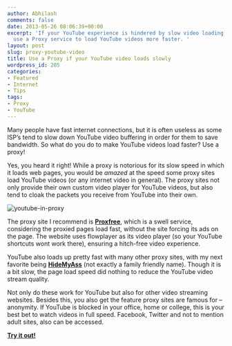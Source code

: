 ```yaml
---
author: Abhilash
comments: false
date: 2013-05-26 08:06:39+00:00
excerpt: 'If your YouTube experience is hindered by slow video loading, then you can
  use a Proxy service to load YouTube videos more faster. '
layout: post
slug: proxy-youtube-video
title: Use a Proxy if your YouTube video loads slowly
wordpress_id: 205
categories:
- Featured
- Internet
- Tips
tags:
- Proxy
- YouTube
---
```


Many people have fast internet connections, but it is often useless as some ISP’s tend to slow down YouTube video buffering in order for them to save bandwidth. So what do you do to make YouTube videos load faster? Use a proxy!

Yes, you heard it right! While a proxy is notorious for its slow speed in which it loads web pages, you would be _amazed_ at the speed some proxy sites load YouTube videos (or any internet video in general). The proxy sites not only provide their own custom video player for YouTube videos, but also tend to cloak the packets you receive from YouTube into their own.

![youtube-in-proxy](https://techcovered.github.io/images/youtube-in-proxy.png)

The proxy site I recommend is **[Proxfree](http://www.proxfree.com/)**, which is a swell service, considering the proxied pages load fast, without the site forcing its ads on the page. The website uses flowplayer as its video player (so your YouTube shortcuts wont work there), ensuring a hitch-free video experience.

YouTube also loads up pretty fast with many other proxy sites, with my next favorite being **[HideMyAss](http://hidemyass.com/)** (not exactly a family friendly name). Though it is a bit slow, the page load speed did nothing to reduce the YouTube video stream quality.

Not only do these work for YouTube but also for other video streaming websites. Besides this, you also get the feature proxy sites are famous for – anonymity. If YouTube is blocked in your office, home or college, this is your best bet to watch videos in full speed. Facebook, Twitter and not to mention adult sites, also can be accessed.

**[Try it out!](http://nl.proxfree.com/permalink.php?url=yx%2BhnYCyg4s24iThgBXg7eD%2BgixM%2BhdmOP7qE3TZgUO9%2F%2FnzfEnLmEumEhyBzlqe4Z4DMeIKBqaN4nxrJ5N2FQ%3D%3D&bit=1)**

